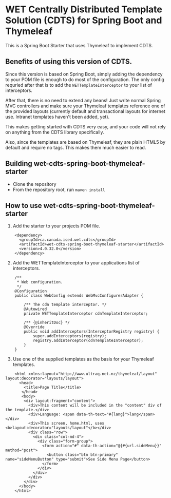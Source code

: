 # WET Centrally Distributed Template Solution (CDTS) for Spring Boot and Thymeleaf

This is a Spring Boot Starter that uses Thymeleaf to implement CDTS.

## Benefits of using this version of CDTS.

Since this version is based on Spring Boot, simply adding the dependency to your POM file is enough to do most of the configuration.  The only config requried after that is to add the `WETTemplateInterceptor` to your list of interceptors.

After that, there is no need to extend any beans!  Just write normal Spring MVC controllers and make sure your Thymeleaf templates reference one of the provided layouts (currently default and transactional layouts for internet use.  Intranet templates haven't been added, yet).

This makes getting started with CDTS very easy, and your code will not rely on anything from the CDTS library specifically.

Also, since the templates are based on Thymeleaf, they are plain HTML5 by default and require no tags.  This makes them much easier to read.

## Building wet-cdts-spring-boot-thymeleaf-starter

* Clone the repository
* From the repository root, run `maven install`

## How to use wet-cdts-spring-boot-thymeleaf-starter

1) Add the starter to your projects POM file.
```
    <dependency>
      <groupId>ca.canada.ised.wet.cdts</groupId>
      <artifactId>wet-cdts-spring-boot-thymeleaf-starter</artifactId>
      <version>4.0.32.0</version>
    </dependency>
```

2) Add the WETTemplateInterceptor to your applications list of interceptors.
```
    /**
     * Web configuration.
     */
    @Configuration
    public class WebConfig extends WebMvcConfigurerAdapter {
    
        /** The cdn template interceptor. */
        @Autowired
        private WETTemplateInterceptor cdnTemplateInterceptor;
        
        /** {@inheritDoc} */
        @Override
        public void addInterceptors(InterceptorRegistry registry) {
            super.addInterceptors(registry);
            registry.addInterceptor(cdnTemplateInterceptor);
        }
    }
```

3) Use one of the supplied templates as the basis for your Thymeleaf templates.
```
    <html xmlns:layout="http://www.ultraq.net.nz/thymeleaf/layout" layout:decorator="layouts/layout">
      <head>
        <title>Page Title</title>
	   </head>
	   <body>		
        <div layout:fragment="content">
          <div>This content will be included in the "content" div of the template.</div>
          <div>Language: <span data-th-text="#{lang}">lang</span></div>
          <div>This screen, home.html, uses <b>layout:decorator="layouts/layout"</b></div>
          <div class="row">
            <div class="col-md-4">
              <div class="form-group">
                <form action="#" data-th-action="@{#{url.sideMenu}}" method="post">					        
                  <button class="btn btn-primary" name="sideMenuButton" type="submit">See Side Menu Page</button>      
                </form>
              </div>
            </div>
          </div>
        </div>      
      </body>
    </html>
```
